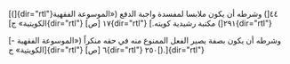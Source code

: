[(]{dir="rtl"}٤٤[) وشرطه أن يكون ملابسا لمفسدة واجبة الدفع («الموسوعة
الفقهية الكويتية» ج]{dir="rtl"} ١٧ [ص]{dir="rtl"} ٢٩١[) مكتبة رشيدية
كويته.]{dir="rtl"}

[- وشرطه أن يكون بصفة يصير الفعل الممنوع منه في حقه منكراً («الموسوعة
الفقهية الكويتية» ج]{dir="rtl"} ٦ [ص]{dir="rtl"} ٢٥٠[).]{dir="rtl"}
